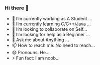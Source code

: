 ### Hi there 👋

- 🔭 I’m currently working as A Student ...
- 🌱 I’m currently learning C/C++/Java ...
- 👯 I’m looking to collaborate on Self...
- 🤔 I’m looking for help as a Beginner ...
- 💬 Ask me about Anything ...
- 📫 How to reach me: No need to reach...
- 😄 Pronouns: He...
- ⚡ Fun fact: I am noob...

